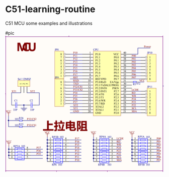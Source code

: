 # C51-learning-routine
C51 MCU some examples and illustrations

#pic
![image](https://github.com/tonixtom/C51-learning-routine/blob/master/MCU.png)
